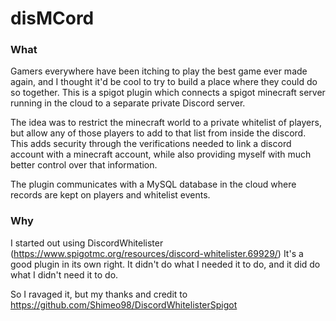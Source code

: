 # disMCord
### What
Gamers everywhere have been itching to play the best game ever made again, and I thought it'd be cool to try to build a place where they could do so together. This is a spigot plugin which connects a spigot minecraft server running in the cloud to a separate private Discord server. 

The idea was to restrict the minecraft world to a private whitelist of players, but allow any of those players to add to that list from inside the discord. This adds security through the verifications needed to link a discord account with a minecraft account, while also providing myself with much better control over that information. 

The plugin communicates with a MySQL database in the cloud where records are kept on players and whitelist events.
### Why
I started out using DiscordWhitelister (https://www.spigotmc.org/resources/discord-whitelister.69929/)
It's a good plugin in its own right. It didn't do what I needed it to do, and it did do what I didn't need it to do.

So I ravaged it, but my thanks and credit to https://github.com/Shimeo98/DiscordWhitelisterSpigot
